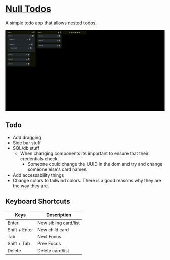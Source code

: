 # [Null Todos](https://ryansheehy0.github.io/Null_Todo_App/)
A simple todo app that allows nested todos.

![screenshot](./screenshot.png)

## Todo
- Add dragging
- Side bar stuff
- SQL/db stuff
  - When changing components its important to ensure that their credentials check.
    - Someone could change the UUID in the dom and try and change someone else's card names
- Add accessability things
- Change colors to tailwind colors. There is a good reasons why they are the way they are.

## Keyboard Shortcuts

| Keys          | Description           |
|---------------|-----------------------|
| Enter         | New sibling card/list |
| Shift + Enter | New child card        |
| Tab           | Next Focus            |
| Shift + Tab   | Prev Focus            |
| Delete        | Delete card/list      |